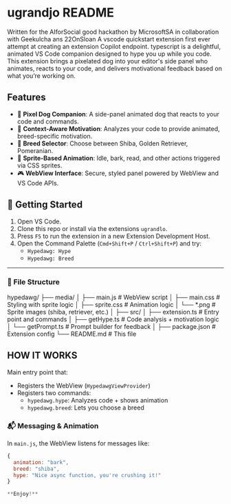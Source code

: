 # ugrandjo README

Written for the AIforSocial good hackathon by MicrosoftSA in collaboration with Geekulcha ans 22OnSloan
A vscode quickstart extension first ever attempt at creating an extension Copilot endpoint. typescript 
is a delightful, animated VS Code companion designed to hype you up while you code. This extension brings a pixelated dog into your editor's side panel who animates, reacts to your code, and delivers motivational feedback based on what you’re working on.


## Features

- 🐾 **Pixel Dog Companion**: A side-panel animated dog that reacts to your code and commands.
- 🧠 **Context-Aware Motivation**: Analyzes your code to provide animated, breed-specific motivation.
- 🔄 **Breed Selector**: Choose between Shiba, Golden Retriever, Pomeranian.
- 🎨 **Sprite-Based Animation**: Idle, bark, read, and other actions triggered via CSS sprites.
- 🎮 **WebView Interface**: Secure, styled panel powered by WebView and VS Code APIs.


## 🚀 Getting Started

1. Open VS Code.
2. Clone this repo or install via the extensions `ugrandlo`.
3. Press `F5` to run the extension in a new Extension Development Host.
4. Open the Command Palette (`Cmd+Shift+P` / `Ctrl+Shift+P`) and try:
   - `Hypedawg: Hype`
   - `Hypedawg: Breed`

---

### 📂 File Structure

hypedawg/
├── media/
│ ├── main.js # WebView script
│ ├── main.css # Styling with sprite logic
│ ├── sprite.css # Animation logic
│ └── *.png # Sprite images (shiba, retriever, etc.)
│
├── src/
│ ├── extension.ts # Entry point and commands
│ ├── getHype.ts # Code analysis + motivation logic
│ └── getPrompt.ts # Prompt builder for feedback
│
├── package.json # Extension config
└── README.md # This file

## HOW IT WORKS
Main entry point that:
- Registers the WebView (`HypedawgViewProvider`)
- Registers two commands:
  - `hypedawg.hype`: Analyzes code + shows animation
  - `hypedawg.breed`: Lets you choose a breed

### 📬 Messaging & Animation
In `main.js`, the WebView listens for messages like:

```js
{
  animation: "bark",
  breed: "shiba",
  hype: "Nice async function, you're crushing it!"
}

**Enjoy!**
